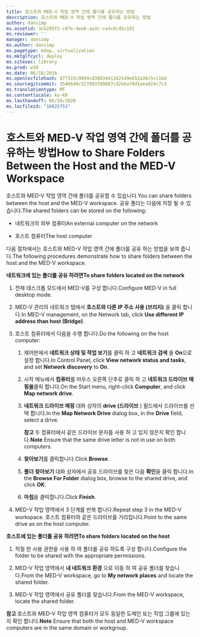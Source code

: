 ```yaml
---
title: 호스트와 MED-V 작업 영역 간에 폴더를 공유하는 방법
description: 호스트와 MED-V 작업 영역 간에 폴더를 공유하는 방법
author: dansimp
ms.assetid: 3cb295f2-c07e-4ee6-aa3c-ce4c8c45c191
ms.reviewer: ''
manager: dansimp
ms.author: dansimp
ms.pagetype: mdop, virtualization
ms.mktglfcycl: deploy
ms.sitesec: library
ms.prod: w10
ms.date: 06/16/2016
ms.openlocfilehash: 87f315c9894cd38834413d2549e652a36c5cc16d
ms.sourcegitcommit: 354664bc527d93f80687cd2eba70d1eea024c7c3
ms.translationtype: MT
ms.contentlocale: ko-KR
ms.lasthandoff: 06/26/2020
ms.locfileid: "10825753"
---
```

# <span data-ttu-id="95cc9-103">호스트와 MED-V 작업 영역 간에 폴더를 공유하는 방법</span><span class="sxs-lookup"><span data-stu-id="95cc9-103">How to Share Folders Between the Host and the MED-V Workspace</span></span>


<span data-ttu-id="95cc9-104">호스트와 MED-V 작업 영역 간에 폴더를 공유할 수 있습니다.</span><span class="sxs-lookup"><span data-stu-id="95cc9-104">You can share folders between the host and the MED-V workspace.</span></span> <span data-ttu-id="95cc9-105">공유 폴더는 다음에 저장 될 수 있습니다.</span><span class="sxs-lookup"><span data-stu-id="95cc9-105">The shared folders can be stored on the following:</span></span>

-   <span data-ttu-id="95cc9-106">네트워크의 외부 컴퓨터</span><span class="sxs-lookup"><span data-stu-id="95cc9-106">An external computer on the network</span></span>

-   <span data-ttu-id="95cc9-107">호스트 컴퓨터</span><span class="sxs-lookup"><span data-stu-id="95cc9-107">The host computer</span></span>

<span data-ttu-id="95cc9-108">다음 절차에서는 호스트와 MED-V 작업 영역 간에 폴더를 공유 하는 방법을 보여 줍니다.</span><span class="sxs-lookup"><span data-stu-id="95cc9-108">The following procedures demonstrate how to share folders between the host and the MED-V workspace.</span></span>

**<span data-ttu-id="95cc9-109">네트워크에 있는 폴더를 공유 하려면</span><span class="sxs-lookup"><span data-stu-id="95cc9-109">To share folders located on the network</span></span>**

1.  <span data-ttu-id="95cc9-110">전체 데스크톱 모드에서 MED-V를 구성 합니다.</span><span class="sxs-lookup"><span data-stu-id="95cc9-110">Configure MED-V in full desktop mode.</span></span>

2.  <span data-ttu-id="95cc9-111">MED-V 관리의 네트워크 탭에서 **호스트와 다른 IP 주소 사용 (브리지)** 을 클릭 합니다.</span><span class="sxs-lookup"><span data-stu-id="95cc9-111">In MED-V management, on the Network tab, click **Use different IP address than host (Bridge)**.</span></span>

3.  <span data-ttu-id="95cc9-112">호스트 컴퓨터에서 다음을 수행 합니다.</span><span class="sxs-lookup"><span data-stu-id="95cc9-112">Do the following on the host computer:</span></span>

    1.  <span data-ttu-id="95cc9-113">제어판에서 **네트워크 상태 및 작업 보기**를 클릭 하 고 **네트워크 검색** 을 **On**으로 설정 합니다.</span><span class="sxs-lookup"><span data-stu-id="95cc9-113">In Control Panel, click **View network status and tasks**, and set **Network discovery** to **On**.</span></span>

    2.  <span data-ttu-id="95cc9-114">시작 메뉴에서 **컴퓨터**를 마우스 오른쪽 단추로 클릭 하 고 **네트워크 드라이브 매핑을**클릭 합니다.</span><span class="sxs-lookup"><span data-stu-id="95cc9-114">On the Start menu, right-click **Computer**, and click **Map network drive**.</span></span>

    3.  <span data-ttu-id="95cc9-115">**네트워크 드라이브 매핑** 대화 상자의 **drive (드라이브** ) 필드에서 드라이브를 선택 합니다.</span><span class="sxs-lookup"><span data-stu-id="95cc9-115">In the **Map Network Drive** dialog box, in the **Drive** field, select a drive.</span></span>

        <span data-ttu-id="95cc9-116">**참고**  두 컴퓨터에서 같은 드라이브 문자를 사용 하 고 있지 않은지 확인 합니다.</span><span class="sxs-lookup"><span data-stu-id="95cc9-116">**Note** Ensure that the same drive letter is not in use on both computers.</span></span>

         

    4.  <span data-ttu-id="95cc9-117">**찾아보기**를 클릭합니다.</span><span class="sxs-lookup"><span data-stu-id="95cc9-117">Click **Browse**.</span></span>

    5.  <span data-ttu-id="95cc9-118">**폴더 찾아보기** 대화 상자에서 공유 드라이브를 찾은 다음 **확인**을 클릭 합니다.</span><span class="sxs-lookup"><span data-stu-id="95cc9-118">In the **Browse For Folder** dialog box, browse to the shared drive, and click **OK**.</span></span>

    6.  <span data-ttu-id="95cc9-119">**마침**을 클릭합니다.</span><span class="sxs-lookup"><span data-stu-id="95cc9-119">Click **Finish**.</span></span>

4.  <span data-ttu-id="95cc9-120">MED-V 작업 영역에서 3 단계를 반복 합니다.</span><span class="sxs-lookup"><span data-stu-id="95cc9-120">Repeat step 3 in the MED-V workspace.</span></span> <span data-ttu-id="95cc9-121">호스트 컴퓨터와 같은 드라이브를 가리킵니다.</span><span class="sxs-lookup"><span data-stu-id="95cc9-121">Point to the same drive as on the host computer.</span></span>

**<span data-ttu-id="95cc9-122">호스트에 있는 폴더를 공유 하려면</span><span class="sxs-lookup"><span data-stu-id="95cc9-122">To share folders located on the host</span></span>**

1.  <span data-ttu-id="95cc9-123">적절 한 사용 권한을 사용 하 여 폴더를 공유 하도록 구성 합니다.</span><span class="sxs-lookup"><span data-stu-id="95cc9-123">Configure the folder to be shared with the appropriate permissions.</span></span>

2.  <span data-ttu-id="95cc9-124">MED-V 작업 영역에서 **내 네트워크 환경** 으로 이동 하 여 공유 폴더를 찾습니다.</span><span class="sxs-lookup"><span data-stu-id="95cc9-124">From the MED-V workspace, go to **My network places** and locate the shared folder.</span></span>

3.  <span data-ttu-id="95cc9-125">MED-V 작업 영역에서 공유 폴더를 찾습니다.</span><span class="sxs-lookup"><span data-stu-id="95cc9-125">From the MED-V workspace, locate the shared folder.</span></span>

<span data-ttu-id="95cc9-126">**참고**  호스트와 MED-V 작업 영역 컴퓨터가 모두 동일한 도메인 또는 작업 그룹에 있는지 확인 합니다.</span><span class="sxs-lookup"><span data-stu-id="95cc9-126">**Note** Ensure that both the host and MED-V workspace computers are in the same domain or workgroup.</span></span>

 

 

 





